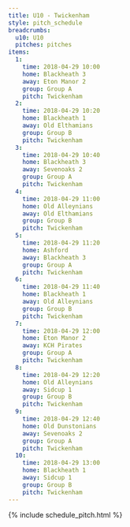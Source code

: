 ```yaml
---
title: U10 - Twickenham
style: pitch_schedule
breadcrumbs:
  u10: U10
  pitches: pitches
items:
  1:
    time: 2018-04-29 10:00
    home: Blackheath 3
    away: Eton Manor 2
    group: Group A
    pitch: Twickenham
  2:
    time: 2018-04-29 10:20
    home: Blackheath 1
    away: Old Elthamians
    group: Group B
    pitch: Twickenham
  3:
    time: 2018-04-29 10:40
    home: Blackheath 3
    away: Sevenoaks 2
    group: Group A
    pitch: Twickenham
  4:
    time: 2018-04-29 11:00
    home: Old Alleynians
    away: Old Elthamians
    group: Group B
    pitch: Twickenham
  5:
    time: 2018-04-29 11:20
    home: Ashford
    away: Blackheath 3
    group: Group A
    pitch: Twickenham
  6:
    time: 2018-04-29 11:40
    home: Blackheath 1
    away: Old Alleynians
    group: Group B
    pitch: Twickenham
  7:
    time: 2018-04-29 12:00
    home: Eton Manor 2
    away: KCH Pirates
    group: Group A
    pitch: Twickenham
  8:
    time: 2018-04-29 12:20
    home: Old Alleynians
    away: Sidcup 1
    group: Group B
    pitch: Twickenham
  9:
    time: 2018-04-29 12:40
    home: Old Dunstonians
    away: Sevenoaks 2
    group: Group A
    pitch: Twickenham
  10:
    time: 2018-04-29 13:00
    home: Blackheath 1
    away: Sidcup 1
    group: Group B
    pitch: Twickenham
---
```


{% include schedule_pitch.html %}
